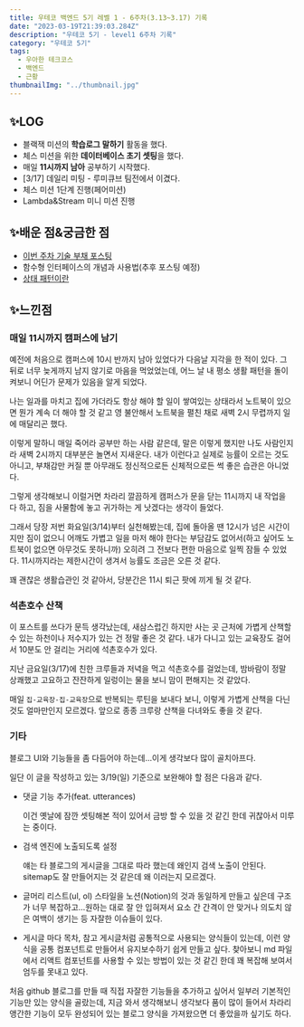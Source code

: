 ```yaml
---
title: 우테코 백엔드 5기 레벨 1 - 6주차(3.13~3.17) 기록
date: "2023-03-19T21:39:03.284Z"
description: "우테코 5기 - level1 6주차 기록"
category: "우테코 5기"
tags:
  - 우아한 테크코스
  - 백엔드
  - 근황
thumbnailImg: "../thumbnail.jpg"
---
```


## ✨LOG

- 블랙잭 미션의 **학습로그 말하기** 활동을 했다.
- 체스 미션을 위한 **데이터베이스 초기 셋팅**을 했다.
- 매일 **11시까지 남아** 공부하기 시작했다.
- [3/17] 데일리 미팅 - 루미큐브 팀전에서 이겼다.
- 체스 미션 1단계 진행(페어미션)
- Lambda&Stream 미니 미션 진행

## ✨배운 점&궁금한 점

- [이번 주차 기술 부채 포스팅](https://amaran-th.github.io/%EA%B8%B0%EC%88%A0%20%EB%B6%80%EC%B1%84/2023.03.19/)
- 함수형 인터페이스의 개념과 사용법(추후 포스팅 예정)
- [상태 패턴이란](<https://amaran-th.github.io/%EB%94%94%EC%9E%90%EC%9D%B8%20%ED%8C%A8%ED%84%B4/[%EB%94%94%EC%9E%90%EC%9D%B8%20%ED%8C%A8%ED%84%B4]%20State%20Pattern(%EC%83%81%ED%83%9C%20%ED%8C%A8%ED%84%B4)/>)

## ✨느낀점

### 매일 11시까지 캠퍼스에 남기

예전에 처음으로 캠퍼스에 10시 반까지 남아 있었다가 다음날 지각을 한 적이 있다. 그 뒤로 너무 늦게까지 남지 않기로 마음을 먹었었는데, 어느 날 내 평소 생활 패턴을 돌이켜보니 어딘가 문제가 있음을 알게 되었다.

나는 일과를 마치고 집에 가더라도 항상 해야 할 일이 쌓여있는 상태라서 노트북이 있으면 뭔가 계속 더 해야 할 것 같고 영 불안해서 노트북을 펼친 채로 새벽 2시 무렵까지 일에 매달리곤 했다.

이렇게 말하니 매일 죽어라 공부만 하는 사람 같은데, 말은 이렇게 했지만 나도 사람인지라 새벽 2시까지 대부분은 놀면서 지새운다. 내가 이런다고 실제로 능률이 오르는 것도 아니고, 부채감만 커질 뿐 아무래도 정신적으로든 신체적으로든 썩 좋은 습관은 아니었다.

그렇게 생각해보니 이럴거면 차라리 깔끔하게 캠퍼스가 문을 닫는 11시까지 내 작업을 다 하고, 짐을 사물함에 놓고 귀가하는 게 낫겠다는 생각이 들었다.

그래서 당장 저번 화요일(3/14)부터 실천해봤는데, 집에 돌아올 땐 12시가 넘은 시간이지만 짐이 없으니 어깨도 가볍고 일을 마저 해야 한다는 부담감도 없어서(하고 싶어도 노트북이 없으면 아무것도 못하니까) 오히려 그 전보다 편한 마음으로 일찍 잠들 수 있었다. 11시까지라는 제한시간이 생겨서 능률도 조금은 오른 것 같다.

꽤 괜찮은 생활습관인 것 같아서, 당분간은 11시 퇴근 팟에 끼게 될 것 같다.

### 석촌호수 산책

이 포스트를 쓰다가 문득 생각났는데, 새삼스럽긴 하지만 사는 곳 근처에 가볍게 산책할 수 있는 하천이나 저수지가 있는 건 정말 좋은 것 같다. 내가 다니고 있는 교육장도 걸어서 10분도 안 걸리는 거리에 석촌호수가 있다.

지난 금요일(3/17)에 친한 크루들과 저녁을 먹고 석촌호수를 걸었는데, 밤바람이 정말 상쾌했고 고요하고 잔잔하게 일렁이는 물을 보니 맘이 편해지는 것 같았다.

매일 `집-교육장-집-교육장`으로 반복되는 루틴을 보내다 보니, 이렇게 가볍게 산책을 다닌 것도 얼마만인지 모르겠다. 앞으로 종종 크루랑 산책을 다녀와도 좋을 것 같다.

### 기타

블로그 UI와 기능들을 좀 다듬어야 하는데...이게 생각보다 많이 골치아프다.

일단 이 글을 작성하고 있는 3/19(일) 기준으로 보완해야 할 점은 다음과 같다.

- 댓글 기능 추가(feat. utterances)

  이건 옛날에 잠깐 셋팅해본 적이 있어서 금방 할 수 있을 것 같긴 한데 귀찮아서 미루는 중이다.

- 검색 엔진에 노출되도록 설정

  얘는 타 블로그의 게시글을 그대로 따라 했는데 왜인지 검색 노출이 안된다. sitemap도 잘 만들어지는 것 같은데 왜 이러는지 모르겠다.

- 글머리 리스트(ul, ol) 스타일을 노션(Notion)의 것과 동일하게 만들고 싶은데 구조가 너무 복잡하고…원하는 대로 잘 안 입혀져서 요소 간 간격이 안 맞거나 의도치 않은 여백이 생기는 등 자잘한 이슈들이 있다.
- 게시글 마다 목차, 참고 게시글처럼 공통적으로 사용되는 양식들이 있는데, 이런 양식을 공통 컴포넌트로 만들어서 유지보수하기 쉽게 만들고 싶다. 찾아보니 md 파일에서 리액트 컴포넌트를 사용할 수 있는 방법이 있는 것 같긴 한데 꽤 복잡해 보여서 엄두를 못내고 있다.

처음 github 블로그를 만들 때 직접 자잘한 기능들을 추가하고 싶어서 일부러 기본적인 기능만 있는 양식을 골랐는데, 지금 와서 생각해보니 생각보다 품이 많이 들어서 차라리 앵간한 기능이 모두 완성되어 있는 블로그 양식을 가져왔으면 더 좋았을까 싶기도 하다.
